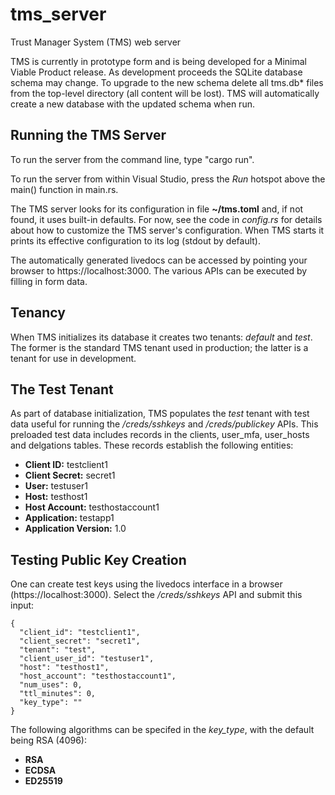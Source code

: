 # tms_server

Trust Manager System (TMS) web server

TMS is currently in prototype form and is being developed for a Minimal Viable Product release.  As development proceeds the SQLite database schema may change.  To upgrade to the new schema delete all tms.db* files from the top-level directory (all content will be lost).  TMS will automatically create a new database with the updated schema when run.

## Running the TMS Server

To run the server from the command line, type "cargo run".

To run the server from within Visual Studio, press the *Run* hotspot above the main() function in main.rs.

The TMS server looks for its configuration in file **~/tms.toml** and, if not found, it uses built-in defaults.  For now, see the code in *config.rs* for details about how to customize the TMS server's configuration.  When TMS starts it prints its effective configuration to its log (stdout by default).

The automatically generated livedocs can be accessed by pointing your browser to https://localhost:3000.  The various APIs can be executed by filling in form data.

## Tenancy 

When TMS initializes its database it creates two tenants: *default* and *test*.  The former is the standard TMS tenant used in production; the latter is a tenant for use in development.   

## The Test Tenant

As part of database initialization, TMS populates the *test* tenant with test data useful for running the */creds/sshkeys* and */creds/publickey* APIs.  This preloaded test data includes records in the clients, user_mfa, user_hosts and delgations tables.  These records establish the following entities:

- **Client ID:** testclient1
- **Client Secret:** secret1
- **User:** testuser1
- **Host:** testhost1
- **Host Account:** testhostaccount1
- **Application:** testapp1
- **Application Version:** 1.0

## Testing Public Key Creation

One can create test keys using the livedocs interface in a browser (https://localhost:3000).  Select the */creds/sshkeys* API and submit this input:

```
{
  "client_id": "testclient1",
  "client_secret": "secret1",
  "tenant": "test",
  "client_user_id": "testuser1",
  "host": "testhost1",
  "host_account": "testhostaccount1",
  "num_uses": 0,
  "ttl_minutes": 0,
  "key_type": ""
}        
```

The following algorithms can be specifed in the *key_type*, with the default being RSA (4096):

- **RSA**
- **ECDSA**
- **ED25519**


 
